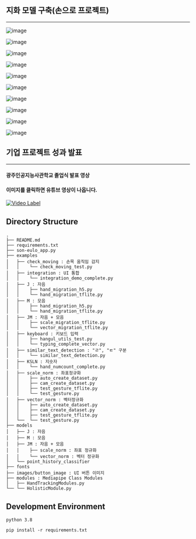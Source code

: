 ## 지화 모델 구축(손으로 프로젝트)
<hr>

![image](https://user-images.githubusercontent.com/82289435/176120587-b2924946-a77e-4471-ae1b-ef0edb0ccad0.png)

![image](https://user-images.githubusercontent.com/82289435/176120671-98cd1bad-7812-468c-88ef-b824577d5138.png)

![image](https://user-images.githubusercontent.com/82289435/176120825-a44314c7-7008-4a64-a1af-91bfb520ccdb.png)

![image](https://user-images.githubusercontent.com/82289435/176120902-07187ce2-6c67-46b1-ad79-d11ea592839e.png)

![image](https://user-images.githubusercontent.com/82289435/176120995-b74ca2ca-917d-4c35-b35a-5e7e9c228916.png)

![image](https://user-images.githubusercontent.com/82289435/176121065-c6cc1424-26bf-44c3-9a04-49e3f6105a5c.png)

![image](https://user-images.githubusercontent.com/82289435/176121125-ca637ed3-f9d2-45a8-a19e-82dc919cc354.png)

![image](https://user-images.githubusercontent.com/82289435/176121223-9e91ae62-5950-4b38-b29e-316e57a9411f.png)

![image](https://user-images.githubusercontent.com/82289435/176121293-fa209fd0-9aba-4be4-b060-7b9da53c5be3.png)

![image](https://user-images.githubusercontent.com/82289435/176121358-bb01a9e2-0788-47ea-acb0-928b9ab75328.png)

## 기업 프로젝트 성과 발표
<hr>

#### 광주인공지능사관학교 졸업식 발표 영상
#### 이미지를 클릭하면 유튜브 영상이 나옵니다.
[![Video Label](https://user-images.githubusercontent.com/82289435/176122132-5350eab2-2edd-4ac0-80c2-0581d7ba9228.png)](https://www.youtube.com/watch?v=vyCmKMl3398&t=5975s)


## Directory Structure

```
.
├── README.md
├── requirements.txt 
├── son-eulo_app.py 
├── examples
│   ├── check_moving : 손목 움직임 감지
│   │    └── check_moving_test.py
│   ├── integration : UI 통합
│   │    └── integration_demo_complete.py
│   ├── J : 자음
│   │    ├── hand_migration_h5.py
│   │    └── hand_migration_tflite.py
│   ├── M : 모음
│   │    ├── hand_migration_h5.py
│   │    └── hand_migration_tflite.py
│   ├── JM : 자음 + 모음
│   │    ├── scale_migration_tflite.py
│   │    └── vector_migration_tflite.py
│   ├── keyboard : 키보드 입력
│   │    ├── hangul_utils_test.py
│   │    └── typing_complete_vector.py
│   ├── similar_text_detection : "ㄹ", "ㅌ" 구분
│   │    └── similar_text_detection.py
│   ├── KSLN : 지숫자
│   │    └── hand_numcount_complete.py
│   ├── scale_norm : 좌표정규화
│   │    ├── auto_create_dataset.py
│   │    ├── cam_create_dataset.py
│   │    ├── test_gesture_tflite.py
│   │    └── test_gesture.py
│   ├── vector_norm : 벡터정규화
│   │    ├── auto_create_dataset.py
│   │    ├── cam_create_dataset.py
│   │    ├── test_gesture_tflite.py
│   └──  └── test_gesture.py
├── models
│   ├── J : 자음 
│   ├── M : 모음
│   ├── JM : 자음 + 모음
│   │    ├── scale_norm : 좌표 정규화
│   │    └── vector_norm : 벡터 정규화
│   └── point_history_classifier
├── fonts
├── images/button_image : UI 버튼 이미지
├── modules : Mediapipe Class Modules
│   ├── HandTrackingModules.py
└── └── HolisticModule.py
```

## Development Environment
```
python 3.8
```

```
pip install -r requirements.txt
```

